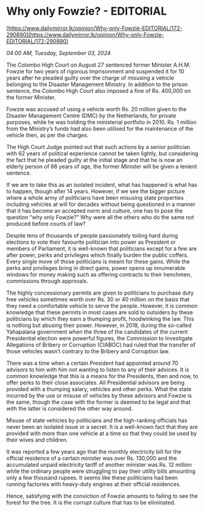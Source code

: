 # Why only Fowzie? -  EDITORIAL

[https://www.dailymirror.lk/opinion/Why-only-Fowzie-EDITORIAL/172-290890](https://www.dailymirror.lk/opinion/Why-only-Fowzie-EDITORIAL/172-290890)

*04:00 AM, Tuesday, September 03, 2024*

The Colombo High Court on August 27 sentenced former Minister A.H.M. Fowzie for two years of rigorous imprisonment and suspended it for 10 years after he pleaded guilty over the charge of misusing a vehicle belonging to the Disaster Management Ministry. In addition to the prison sentence, the Colombo High Court also imposed a fine of Rs. 400,000 on the former Minister.

Fowzie was accused of using a vehicle worth Rs. 20 million given to the Disaster Management Centre (DMC) by the Netherlands, for private purposes, while he was holding the ministerial portfolio in 2010. Rs. 1 million from the Ministry’s funds had also been utilised for the maintenance of the vehicle then, as per the charges.

The High Court Judge pointed out that such actions by a senior politician with 62 years of political experience cannot be taken lightly, but considering the fact that he pleaded guilty at the initial stage and that he is now an elderly person of 86 years of age, the former Minister will be given a lenient sentence.

If we are to take this as an isolated incident, what has happened is what has to happen, though after 14 years. However, if we see the bigger picture where a whole army of politicians have been misusing state properties including vehicles at will for decades without being questioned in a manner that it has become an accepted norm and culture, one has to pose the question “why only Fowzie?” Why were all the others who do the same not produced before courts of law?

Despite tens of thousands of people passionately toiling hard during elections to vote their favourite politician into power as President or members of Parliament, it is well-known that politicians except for a few are after power, perks and privileges which finally burden the public coffers.  Every single move of those politicians is meant for these gains. While the perks and privileges bring in direct gains, power opens up innumerable windows for money making such as offering contracts to their henchmen, commissions through approvals.

The highly concessionary permits are given to politicians to purchase duty free vehicles sometimes worth over Rs. 30 or 40 million on the basis that they need a comfortable vehicle to serve the people. However, it is common knowledge that these permits in most cases are sold to outsiders by these politicians by which they earn a thumping profit, hoodwinking the law. This is nothing but abusing their power. However, in 2018, during the so-called Yahapalana government when the three of the candidates of the current Presidential election were powerful figures, the Commission to Investigate Allegations of Bribery or Corruption (CIABOC) had ruled that the transfer of those vehicles wasn’t contrary to the Bribery and Corruption law.

There was a time when a certain President had appointed around 70 advisors to him with him not wanting to listen to any of their advices. It is common knowledge that this is a means for the Presidents, then and now, to offer perks to their close associates. All Presidential advisors are being provided with a thumping salary, vehicles and other perks. What the state incurred by the use or misuse of vehicles by these advisors and Fowzie is the same, though the case with the former is deemed to be legal and that with the latter is considered the other way around.

Misuse of state vehicles by politicians and the high-ranking officials has never been an isolated issue or a secret. It is a well-known fact that they are provided with more than one vehicle at a time so that they could be used by their wives and children.

It was reported a few years ago that the monthly electricity bill for the official residence of a certain minister was over Rs. 130,000 and the accumulated unpaid electricity tariff of another minister was Rs. 12 million while the ordinary people were struggling to pay their utility bills amounting only a few thousand rupees. It seems like these politicians had been running factories with heavy-duty engines at their official residences.

Hence, satisfying with the conviction of Fowzie amounts to failing to see the forest for the tree. It is the corrupt culture that has to be eliminated.

